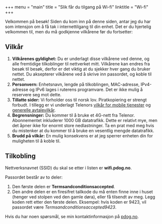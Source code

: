 +++
menu = "main"
title = "Slik får du tilgang på Wi-fi"
linktitle = "Wi-fi"
+++

Velkommen på besøk! Siden du kom inn på denne siden, antar jeg du har som
intensjon om å få tak i internettilgang til din enhet. Det er du hjertelig
velkommen til, men du må godkjenne vilkårene før du fortsetter:

## Vilkår

1. **Vilkårenes gyldighet:** Du er underlagt disse vilkårene ved denne, og
   alle fremtidige tilkoblinger til nettverket mitt. Vilkårene kan endres fra
   besøk til besøk, derfor er det viktig at du sjekker hver gang du bruker
   nettet. Du aksepterer vilkårene ved å skrive inn passordet, og koble til
   nettet.
2. **Personvern:** Enhetsnavn, lengde på tilkoblingen, MAC-adresse,
   IPv4-adresse og IPv6 lages i ruterens programvare. Det er ikke mulig å
   reservere seg mot dette.
3. **Tillatte sider:** Vi forholder oss til norsk lov. Piratkopiering er
   strengt forbudt. I tillegg er vi underlagt Telenors [vilkår for mobile
   tjenester](https://www.telenor.no/privat/vilkar/vilkar-mobile-tjenester.jsp)
   og [generelle
   avtalevilkår](https://www.telenor.no/privat/vilkar/avtalevilkar.jsp).
4. **Begrensninger:** Du kommer til å bruke et 4G-nett fra Telenor.
   Abonnementet inkluderer 1000 GB datatrafikk. Dette er relativt mye, men
   det åpner ikke for enormt store nedlastninger. Ta en prat med meg hvis du
   mistenker at du kommer til å bruke en vesentlig mengde datatrafikk.
5. **Brudd på vilkår:** En mulig konsekvens er at jeg sperrer enheten din for
   muligheten til å koble til.

## Tilkobling

Nettverksnavnet (SSID) du skal se etter i listen er **wifi.pdog.no**.

Passordet består av to deler:

1. Den første delen er **Termsandconditionsaccepted**.
2. Den andre delen er en firesifret tallkode du må enten finne inne i huset
   (henger ved stolpen ved den gamle døra), eller få tilsendt av meg. Legg koden
   rett etter den første delen. Eksempel: hvis koden er 9423, vil passordet være
   _Termsandconditionsaccepted9423_.

Hvis du har noen spørsmål, se min kontaktinformasjon på [pdog.no](https://pdog.no).
